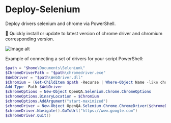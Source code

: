 # Deploy-Selenium

Deploy drivers selenium and chrome via PowerShell.

🚀 Quickly install or update to latest version of chrome driver and chromium corresponding version.

![Image alt](https://github.com/Lifailon/Deploy-Selenium/blob/rsa/Example.gif)

Example of connecting a set of drivers for your script PowerShell:

```PowerShell
$path = "$home\Documents\Selenium\"
$ChromeDriverPath = "$path\chromedriver.exe"
$WebDriver = "$path\WebDriver.dll"
$Chromium = (Get-ChildItem $path -Recurse | Where-Object Name -like chrome.exe).FullName
Add-Type -Path $WebDriver
$chromeOptions = New-Object OpenQA.Selenium.Chrome.ChromeOptions
$chromeOptions.BinaryLocation = $Chromium
$chromeOptions.AddArgument("start-maximized")
$chromeDriver = New-Object OpenQA.Selenium.Chrome.ChromeDriver($chromeDriverPath, $chromeOptions)
$chromeDriver.Navigate().GoToUrl("https://www.google.com")
$chromeDriver.Quit()
```

